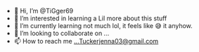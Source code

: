 - 👋 Hi, I’m @TiGger69
- 👀 I’m interested in learning a Lil more about this stuff
- 🌱 I’m currently learning not much lol, it feels like 😅 it anyhow.
- 💞️ I’m looking to collaborate on ...
- 📫 How to reach me ...Tuckerjenna03@gmail.com

<!---
TiGger69/TiGger69 is a ✨ special ✨ repository because its `README.md` (this file) appears on your GitHub profile.
You can click the Preview link to take a look at your changes.
--->
